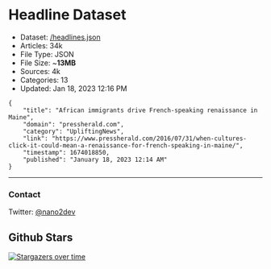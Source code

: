 # Headline Dataset

- Dataset: [/headlines.json](https://raw.githubusercontent.com/fwd/news/master/headlines.json) 
- Articles: 34k
- File Type: JSON
- File Size: ~**13MB**
- Sources: 4k
- Categories: 13
- Updated: Jan 18, 2023 12:16 PM

```
{
    "title": "African immigrants drive French-speaking renaissance in Maine",
    "domain": "pressherald.com",
    "category": "UpliftingNews",
    "link": "https://www.pressherald.com/2016/07/31/when-cultures-click-it-could-mean-a-renaissance-for-french-speaking-in-maine/",
    "timestamp": 1674018850,
    "published": "January 18, 2023 12:14 AM"
}
```

---

### Contact 

Twitter: [@nano2dev](https://twitter.com/nano2dev)

## Github Stars

[![Stargazers over time](https://starchart.cc/fwd/news.svg)](https://starchart.cc/fwd/news)
